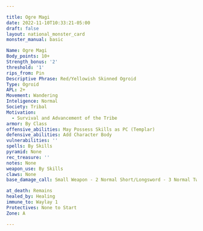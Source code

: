 ```yaml
---

title: Ogre Magi
date: 2022-11-10T10:33:21-05:00
draft: false
layout: national_monster_card
monster_manual: basic

Name: Ogre Magi
Body_points: 10+
Strength_bonus: '2'
threshold: '1'
rips_from: Pin
Descriptive Phrase: Red/Yellowish Skinned Ogroid
Type: Ogroid
APL: 2+
Movement: Wandering
Inteligence: Normal
Society: Tribal
Motivation: 
  - Survival and Advancement of the Tribe
armor: By Class
offensive_abilities: May Possess Skills as PC (Templar)
defensive_abilities: Add Character Body
vulnerabilities: ''
spells: By Skills
pyramid: None
rec_treasure: ''
notes: None
weapon_use: By Skills
claws: None
base_damage_call: Small Weapon - 2 Normal Short/Longsword - 3 Normal Two Handed - 5 Normal

at_death: Remains
healed_by: Healing
immune_to: Waylay 1
Protectives: None to Start
Zone: A

---
```

